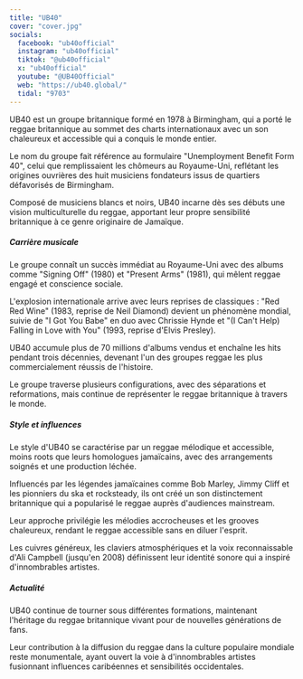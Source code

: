 ```yaml
---
title: "UB40"
cover: "cover.jpg"
socials:
  facebook: "ub40official"
  instagram: "ub40official"
  tiktok: "@ub40official"
  x: "ub40official"
  youtube: "@UB40Official"
  web: "https://ub40.global/"
  tidal: "9703"
---
```


UB40 est un groupe britannique formé en 1978 à Birmingham, qui a porté le reggae britannique au sommet des charts
internationaux avec un son chaleureux et accessible qui a conquis le monde entier.

Le nom du groupe fait référence au formulaire "Unemployment Benefit Form 40", celui que remplissaient les chômeurs au
Royaume-Uni, reflétant les origines ouvrières des huit musiciens fondateurs issus de quartiers défavorisés de
Birmingham.

Composé de musiciens blancs et noirs, UB40 incarne dès ses débuts une vision multiculturelle du reggae, apportant leur
propre sensibilité britannique à ce genre originaire de Jamaïque.

##### Carrière musicale

Le groupe connaît un succès immédiat au Royaume-Uni avec des albums comme "Signing Off" (1980) et "Present Arms" (1981),
qui mêlent reggae engagé et conscience sociale.

L'explosion internationale arrive avec leurs reprises de classiques : "Red Red Wine" (1983, reprise de Neil Diamond)
devient un phénomène mondial, suivie de "I Got You Babe" en duo avec Chrissie Hynde et "(I Can't Help) Falling in Love
with You" (1993, reprise d'Elvis Presley).

UB40 accumule plus de 70 millions d'albums vendus et enchaîne les hits pendant trois décennies, devenant l'un des
groupes reggae les plus commercialement réussis de l'histoire.

Le groupe traverse plusieurs configurations, avec des séparations et reformations, mais continue de représenter le
reggae britannique à travers le monde.

##### Style et influences

Le style d'UB40 se caractérise par un reggae mélodique et accessible, moins roots que leurs homologues jamaïcains, avec
des arrangements soignés et une production léchée.

Influencés par les légendes jamaïcaines comme Bob Marley, Jimmy Cliff et les pionniers du ska et rocksteady, ils ont
créé un son distinctement britannique qui a popularisé le reggae auprès d'audiences mainstream.

Leur approche privilégie les mélodies accrocheuses et les grooves chaleureux, rendant le reggae accessible sans en
diluer l'esprit.

Les cuivres généreux, les claviers atmosphériques et la voix reconnaissable d'Ali Campbell (jusqu'en 2008) définissent
leur identité sonore qui a inspiré d'innombrables artistes.

##### Actualité

UB40 continue de tourner sous différentes formations, maintenant l'héritage du reggae britannique vivant pour de
nouvelles générations de fans.

Leur contribution à la diffusion du reggae dans la culture populaire mondiale reste monumentale, ayant ouvert la voie à
d'innombrables artistes fusionnant influences caribéennes et sensibilités occidentales.

